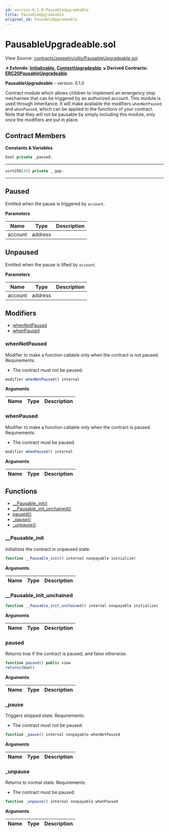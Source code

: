 ```yaml
---
id: version-0.1.0-PausableUpgradeable
title: PausableUpgradeable
original_id: PausableUpgradeable
---
```


# PausableUpgradeable.sol

View Source: [contracts/zeppelin/utils/PausableUpgradeable.sol](../contracts/zeppelin/utils/PausableUpgradeable.sol)

**↗ Extends: [Initializable](Initializable.md), [ContextUpgradeable](ContextUpgradeable.md)**
**↘ Derived Contracts: [ERC20PausableUpgradeable](ERC20PausableUpgradeable.md)**

**PausableUpgradeable** - version: 0.1.0

Contract module which allows children to implement an emergency stop
 mechanism that can be triggered by an authorized account.
 This module is used through inheritance. It will make available the
 modifiers `whenNotPaused` and `whenPaused`, which can be applied to
 the functions of your contract. Note that they will not be pausable by
 simply including this module, only once the modifiers are put in place.

## Contract Members
**Constants & Variables**

```js
bool private _paused;
```
---

```js
uint256[49] private __gap;
```
---

## Paused

Emitted when the pause is triggered by `account`.

**Parameters**

| Name        | Type           | Description  |
| ------------- |------------- | -----|
| account | address |  | 

## Unpaused

Emitted when the pause is lifted by `account`.

**Parameters**

| Name        | Type           | Description  |
| ------------- |------------- | -----|
| account | address |  | 

## Modifiers

- [whenNotPaused](#whennotpaused)
- [whenPaused](#whenpaused)

### whenNotPaused

Modifier to make a function callable only when the contract is not paused.
 Requirements:
 - The contract must not be paused.

```js
modifier whenNotPaused() internal
```

**Arguments**

| Name        | Type           | Description  |
| ------------- |------------- | -----|

### whenPaused

Modifier to make a function callable only when the contract is paused.
 Requirements:
 - The contract must be paused.

```js
modifier whenPaused() internal
```

**Arguments**

| Name        | Type           | Description  |
| ------------- |------------- | -----|

## Functions

- [__Pausable_init()](#__pausable_init)
- [__Pausable_init_unchained()](#__pausable_init_unchained)
- [paused()](#paused)
- [_pause()](#_pause)
- [_unpause()](#_unpause)

### __Pausable_init

Initializes the contract in unpaused state.

```js
function __Pausable_init() internal nonpayable initializer 
```

**Arguments**

| Name        | Type           | Description  |
| ------------- |------------- | -----|

### __Pausable_init_unchained

```js
function __Pausable_init_unchained() internal nonpayable initializer 
```

**Arguments**

| Name        | Type           | Description  |
| ------------- |------------- | -----|

### paused

Returns true if the contract is paused, and false otherwise.

```js
function paused() public view
returns(bool)
```

**Arguments**

| Name        | Type           | Description  |
| ------------- |------------- | -----|

### _pause

Triggers stopped state.
 Requirements:
 - The contract must not be paused.

```js
function _pause() internal nonpayable whenNotPaused 
```

**Arguments**

| Name        | Type           | Description  |
| ------------- |------------- | -----|

### _unpause

Returns to normal state.
 Requirements:
 - The contract must be paused.

```js
function _unpause() internal nonpayable whenPaused 
```

**Arguments**

| Name        | Type           | Description  |
| ------------- |------------- | -----|

